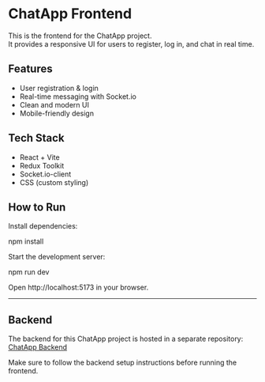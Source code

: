 # ChatApp Frontend

This is the frontend for the ChatApp project.  
It provides a responsive UI for users to register, log in, and chat in real time.  

## Features
- User registration & login  
- Real-time messaging with Socket.io  
- Clean and modern UI  
- Mobile-friendly design

## Tech Stack
- React + Vite
- Redux Toolkit
- Socket.io-client
- CSS (custom styling)

## How to Run


Install dependencies:

npm install


Start the development server:

npm run dev


Open http://localhost:5173
 in your browser.


---

## Backend

The backend for this ChatApp project is hosted in a separate repository:  
[ChatApp Backend](https://github.com/RAKESHCHIKKALA/chatapp-backend)

Make sure to follow the backend setup instructions before running the frontend.
